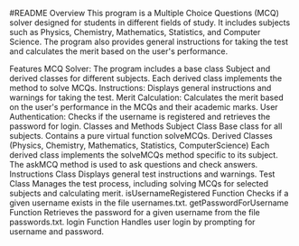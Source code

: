 #README
Overview
This program is a Multiple Choice Questions (MCQ) solver designed for students in different fields of study. It includes subjects such as Physics, Chemistry, Mathematics, Statistics, and Computer Science. The program also provides general instructions for taking the test and calculates the merit based on the user's performance.

Features
MCQ Solver: The program includes a base class Subject and derived classes for different subjects. Each derived class implements the method to solve MCQs.
Instructions: Displays general instructions and warnings for taking the test.
Merit Calculation: Calculates the merit based on the user's performance in the MCQs and their academic marks.
User Authentication: Checks if the username is registered and retrieves the password for login.
Classes and Methods
Subject Class
Base class for all subjects.
Contains a pure virtual function solveMCQs.
Derived Classes (Physics, Chemistry, Mathematics, Statistics, ComputerScience)
Each derived class implements the solveMCQs method specific to its subject.
The askMCQ method is used to ask questions and check answers.
Instructions Class
Displays general test instructions and warnings.
Test Class
Manages the test process, including solving MCQs for selected subjects and calculating merit.
isUsernameRegistered Function
Checks if a given username exists in the file usernames.txt.
getPasswordForUsername Function
Retrieves the password for a given username from the file passwords.txt.
login Function
Handles user login by prompting for username and password.
